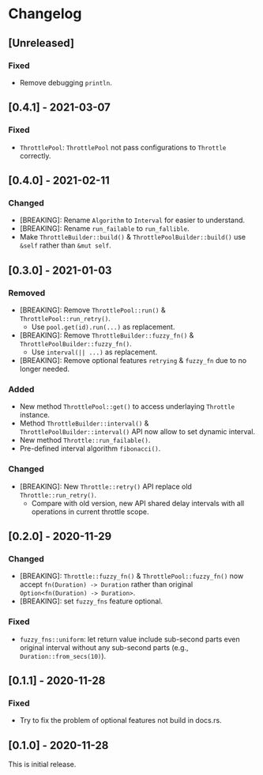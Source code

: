 # Changelog

## [Unreleased]

### Fixed

- Remove debugging `println`.



## [0.4.1] - 2021-03-07

### Fixed

- `ThrottlePool`: `ThrottlePool` not pass configurations to `Throttle` correctly.



## [0.4.0] - 2021-02-11

### Changed

- [BREAKING]: Rename `Algorithm` to `Interval` for easier to understand.
- [BREAKING]: Rename `run_failable` to `run_fallible`.
- Make `ThrottleBuilder::build()` & `ThrottlePoolBuilder::build()` use `&self` rather than `&mut self`.



## [0.3.0] - 2021-01-03

### Removed

- [BREAKING]: Remove `ThrottlePool::run()` & `ThrottlePool::run_retry()`.
    - Use `pool.get(id).run(...)` as replacement.
- [BREAKING]: Remove `ThrottleBuilder::fuzzy_fn()` & `ThrottlePoolBuilder::fuzzy_fn()`.
    - Use `interval(|| ...)` as replacement.
- [BREAKING]: Remove optional features `retrying` & `fuzzy_fn` due to no longer needed.

### Added

- New method `ThrottlePool::get()` to access underlaying `Throttle` instance.
- Method `ThrottleBuilder::interval()` & `ThrottlePoolBuilder::interval()` API now
  allow to set dynamic interval.
- New method `Throttle::run_failable()`.
- Pre-defined interval algorithm `fibonacci()`.

### Changed

- [BREAKING]: New `Throttle::retry()` API replace old `Throttle::run_retry()`.
    - Compare with old version, new API shared delay intervals with all operations
      in current throttle scope.



## [0.2.0] - 2020-11-29

### Changed

- [BREAKING]: `Throttle::fuzzy_fn()` & `ThrottlePool::fuzzy_fn()` now accept
  `fn(Duration) -> Duration` rather than original `Option<fn(Duration) -> Duration>`.
- [BREAKING]: set `fuzzy_fns` feature optional.

### Fixed

- `fuzzy_fns::uniform`: let return value include sub-second parts even original
  interval without any sub-second parts (e.g., `Duration::from_secs(10)`).



## [0.1.1] - 2020-11-28

### Fixed

- Try to fix the problem of optional features not build in docs.rs.



## [0.1.0] - 2020-11-28

This is initial release.
